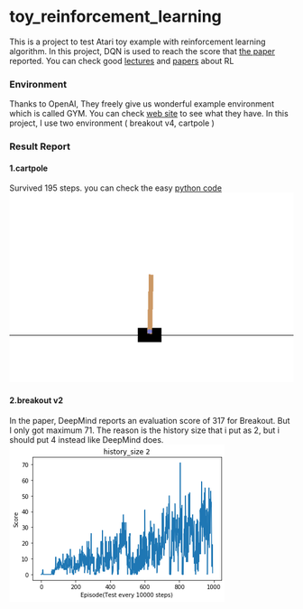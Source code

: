 # toy_reinforcement_learning
This is a project to test Atari toy example with reinforcement learning algorithm. In this project, DQN is used to reach the score that [the paper](https://arxiv.org/pdf/1312.5602.pdf) reported. You can check good [lectures](https://www.youtube.com/watch?v=2pWv7GOvuf0&t=7s) and [papers](http://www0.cs.ucl.ac.uk/staff/d.silver/web/Teaching.html) about RL

### Environment
Thanks to OpenAI, They freely give us wonderful example environment which is called GYM. You can check [web site](https://gym.openai.com/) to see what they have. In this project, I use two environment ( breakout v4, cartpole )

### Result Report
#### 1.cartpole

  Survived 195 steps. you can check the easy [python code](https://github.com/JoungheeKim/toy_reinforcement_learning/blob/master/cartpole/cartpole_tutorial.ipynb)
  ![alt text](https://github.com/JoungheeKim/toy_reinforcement_learning/blob/master/cartpole/CartPole_result.gif)

#### 2.breakout v2

  In the paper, DeepMind reports an evaluation score of 317 for Breakout. But I only got maximum 71. The reason is the history size that i put as 2, but i should put 4 instead like DeepMind does.
  ![alt text](https://github.com/JoungheeKim/toy_reinforcement_learning/blob/master/breakout_v2/evaluation_score(history%202).png)
